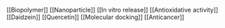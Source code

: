 [[Biopolymer]]
[[Nanoparticle]]
[[In vitro release]]
[[Antioxidative activity]]
[[Daidzein]]
[[Quercetin]]
[[Molecular docking]]
[[Anticancer]]

